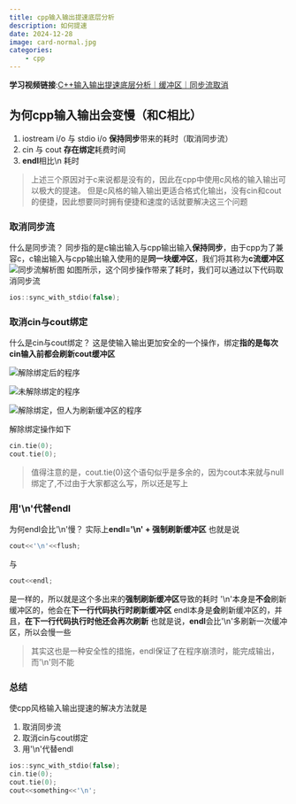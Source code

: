 ```yaml
---
title: cpp输入输出提速底层分析
description: 如何提速
date: 2024-12-28
image: card-normal.jpg
categories:
    - cpp
---
```

**学习视频链接**:[C++输入输出提速底层分析｜缓冲区｜同步流取消](https://www.bilibili.com/video/BV1UH4y1z7JU/)
## 为何cpp输入输出会变慢（和C相比）
1. iostream i/o 与 stdio i/o **保持同步**带来的耗时（取消同步流）
2. cin 与 cout **存在绑定**耗费时间
3. **endl**相比\n 耗时
> 上述三个原因对于c来说都是没有的，因此在cpp中使用c风格的输入输出可以极大的提速。
> 但是c风格的输入输出更适合格式化输出，没有cin和cout的便捷，因此想要同时拥有便捷和速度的话就要解决这三个问题


### 取消同步流
什么是同步流？
同步指的是c输出输入与cpp输出输入**保持同步**，由于cpp为了兼容c，c输出输入与cpp输出输入使用的是**同一块缓冲区**，我们将其称为**c流缓冲区**
![同步流解析图](算法学习-至2025二月/未改动最初版/algorithm-iostream/tongbuliu.png)
如图所示，这个同步操作带来了耗时，我们可以通过以下代码取消同步流
```cpp
ios::sync_with_stdio(false);
```

### 取消cin与cout绑定
什么是cin与cout绑定？
这是使输入输出更加安全的一个操作，绑定**指的是每次cin输入前都会刷新cout缓冲区**


![解除绑定后的程序](算法学习-至2025二月/未改动最初版/algorithm-iostream/cin1.png)




![未解除绑定的程序](算法学习-至2025二月/未改动最初版/algorithm-iostream/cin2.png)




![解除绑定，但人为刷新缓冲区的程序](算法学习-至2025二月/未改动最初版/algorithm-iostream/cin3.png)


解除绑定操作如下
```cpp
cin.tie(0);
cout.tie(0);
```
>值得注意的是，cout.tie(0)这个语句似乎是多余的，因为cout本来就与null绑定了,不过由于大家都这么写，所以还是写上


### 用'\n'代替endl
为何endl会比'\n'慢？
实际上**endl='\n' + 强制刷新缓冲区**
也就是说
```cpp
cout<<'\n'<<flush;
```
与
```cpp
cout<<endl;
```
是一样的，所以就是这个多出来的**强制刷新缓冲区**导致的耗时
'\n'本身是**不会**刷新缓冲区的，他会在**下一行代码执行时刷新缓冲区**
endl本身是**会**刷新缓冲区的，并且，**在下一行代码执行时他还会再次刷新**
也就是说，**endl**会比'\n'多刷新一次缓冲区，所以会慢一些
> 其实这也是一种安全性的措施，endl保证了在程序崩溃时，能完成输出，而'\n'则不能


### 总结
使cpp风格输入输出提速的解决方法就是
1. 取消同步流
2. 取消cin与cout绑定
3. 用'\n'代替endl
```cpp
ios::sync_with_stdio(false);
cin.tie(0);
cout.tie(0);
cout<<something<<'\n';
```


